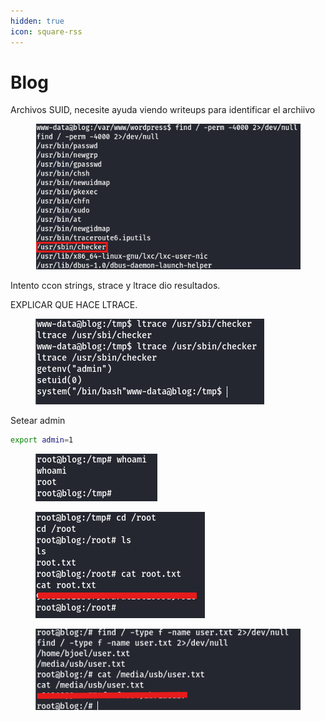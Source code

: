 ```yaml
---
hidden: true
icon: square-rss
---
```


# Blog

Archivos SUID, necesite ayuda viendo writeups para identificar el archiivo

<figure><img src="../../.gitbook/assets/imagen (33).png" alt=""><figcaption></figcaption></figure>

Intento ccon strings, strace y ltrace dio resultados.

EXPLICAR QUE HACE LTRACE.

<figure><img src="../../.gitbook/assets/imagen (34).png" alt=""><figcaption></figcaption></figure>

Setear admin

```bash
export admin=1
```

<figure><img src="../../.gitbook/assets/imagen (35).png" alt=""><figcaption></figcaption></figure>

<figure><img src="../../.gitbook/assets/imagen (37).png" alt=""><figcaption></figcaption></figure>

<figure><img src="../../.gitbook/assets/imagen (40).png" alt=""><figcaption></figcaption></figure>
